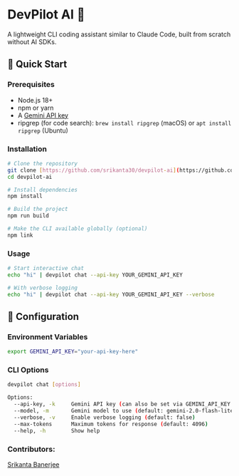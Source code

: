 # DevPilot AI 🤖

A lightweight CLI coding assistant similar to Claude Code, built from scratch without AI SDKs.

## 🚀 Quick Start

### Prerequisites

- Node.js 18+
- npm or yarn
- A [Gemini API key](https://aistudio.google.com/apikey)
- ripgrep (for code search): `brew install ripgrep` (macOS) or `apt install ripgrep` (Ubuntu)

### Installation

```bash
# Clone the repository
git clone [https://github.com/srikanta30/devpilot-ai](https://github.com/srikanta30/devpilot-ai)]
cd devpilot-ai

# Install dependencies
npm install

# Build the project
npm run build

# Make the CLI available globally (optional)
npm link
```

### Usage

```bash
# Start interactive chat
echo "hi" | devpilot chat --api-key YOUR_GEMINI_API_KEY

# With verbose logging
echo "hi" | devpilot chat --api-key YOUR_GEMINI_API_KEY --verbose
```

## 🔧 Configuration

### Environment Variables

```bash
export GEMINI_API_KEY="your-api-key-here"
```

### CLI Options

```bash
devpilot chat [options]

Options:
  --api-key, -k     Gemini API key (can also be set via GEMINI_API_KEY env var)
  --model, -m       Gemini model to use (default: gemini-2.0-flash-lite)
  --verbose, -v     Enable verbose logging (default: false)
  --max-tokens      Maximum tokens for response (default: 4096)
  --help, -h        Show help
```

### Contributors:
[Srikanta Banerjee](https://www.linkedin.com/in/srikanta30/])

